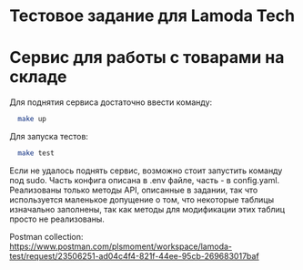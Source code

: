 # Тестовое задание для Lamoda Tech
# Сервис для работы с товарами на складе

Для поднятия сервиса достаточно ввести команду:
```bash
  make up
```

Для запуска тестов:
```bash
  make test
```

Если не удалось поднять сервис, возможно стоит запустить команду под sudo.
Часть конфига описана в .env файле, часть - в config.yaml.
Реализованы только методы API, описанные в задании, так что используется маленькое допущение о том,
что некоторые таблицы изначально заполнены, так как методы для модификации этих таблиц просто не реализованы.

Postman collection: https://www.postman.com/plsmoment/workspace/lamoda-test/request/23506251-ad04c4f4-821f-44ee-95cb-269683017baf